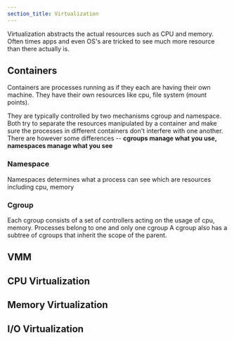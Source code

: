 ```yaml
---
section_title: Virtualization
---
```


Virtualization abstracts the actual resources such as CPU and memory.  
Often times apps and even OS's are tricked to see much more resource than there actually is. 

## Containers
Containers are processes running as if they each are having their own machine. They have their own resources like cpu, file system (mount points).

They are typically controlled by two mechanisms cgroup and namespace. Both try to separate the resources manipulated by a container and make sure the processes in different containers don't interfere with one another. There are however some differences -- **cgroups manage what you use, namespaces manage what you see**

### Namespace
Namespaces determines what a process can see which are resources including cpu, memory

### Cgroup
Each cgroup consists of a set of controllers acting on the usage of cpu, memory. 
Processes belong to one and only one cgroup
A cgroup also has a subtree of cgroups that inherit the scope of the parent.
 

## VMM

## CPU Virtualization

## Memory Virtualization

## I/O Virtualization